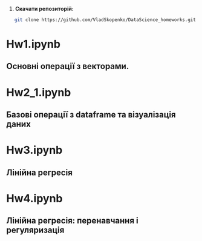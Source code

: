 1. **Скачати репозиторій:**
```bash
   git clone https://github.com/VladSkopenko/DataScience_homeworks.git
```
# Hw1.ipynb
## Основні операції з векторами.
# Hw2_1.ipynb
## Базові операції з dataframe та візуалізація даних
# Hw3.ipynb
## Лінійна регресія
# Hw4.ipynb
## Лінійна регресія: перенавчання і регуляризація